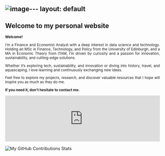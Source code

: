 ![image](https://github.com/user-attachments/assets/5f92a3db-f31d-4fba-86db-69e965157c8b)---
layout: default
---

## Welcome to my personal website

<div style="text-align: justify;font-size:smaller;">
<b>Welcome!</b>

I’m a Finance and Economist Analyst with a deep interest in data science and technology. Holding an MSc in Finance, Technology, and Policy from the University of Edinburgh, and a MA in Economic Theory from ITAM, I’m driven by curiosity and a passion for innovation, sustainability, and cutting-edge solutions.<br>


Whether it’s exploring tech, sustainability, and innovation or diving into history, travel, and aquascaping, I love learning and continuously exchanging new ideas. 


Feel free to explore my projects, research, and discover valuable resources that I hope will inspire you as much as they do me.


<b>If you need it, don't hesitate to contact me. </b>


</div>

<iframe src="https://ghchart.rshah.org/GregSom-MSc" frameborder="0" scrolling="0" width="100%" height="150px" style="max-width: 600px; margin: auto;"></iframe>

![My GitHub Contributions Stats](https://github-readme-stats.vercel.app/api?username=GregSom-MSc&show_icons=true&theme=calm)
